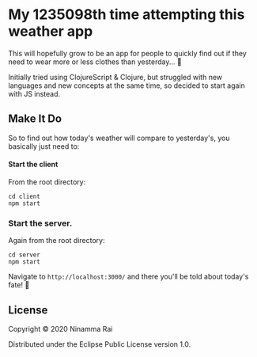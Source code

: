 # My 1235098th time attempting this weather app

This will hopefully grow to be an app for people to quickly find out if they need to wear more or less clothes than yesterday... :grimacing:

Initially tried using ClojureScript & Clojure, but struggled with new languages and new concepts at the same time, so decided to start again with JS instead.

## Make It Do
So to find out how today's weather will compare to yesterday's, you basically just need to:

#### Start the client
From the root directory:
```
cd client
npm start
```

### Start the server.
Again from the root directory:
```
cd server
npm start
```

Navigate to `http://localhost:3000/` and there you'll be told about today's fate! :crystal_ball: 
## License

Copyright © 2020 Ninamma Rai

Distributed under the Eclipse Public License version 1.0.
